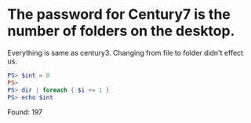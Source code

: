 # The password for Century7 is the number of folders on the desktop.

 Everything is same as century3. Changing from file to
folder didn't effect us.

```powershell
PS> $int = 0
PS>
PS> dir | foreach { $i += 1 }
PS> echo $int
```

Found: 197
